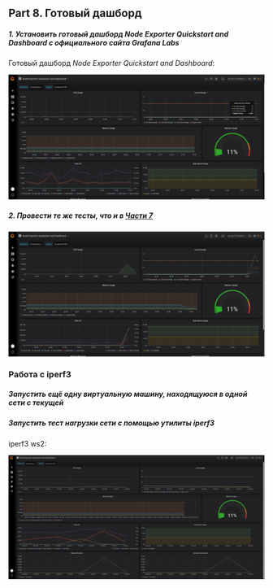 ## Part 8. Готовый дашборд

##### 1. Установить готовый дашборд Node Exporter Quickstart and Dashboard с официального сайта Grafana Labs

Готовый дашборд *Node Exporter Quickstart and Dashboard*:

![1](images/1.png)

##### 2. Провести те же тесты, что и в [Части 7](#part-7-prometheus-и-grafana)

![2](images/2.png)

### Работа с iperf3

##### Запустить ещё одну виртуальную машину, находящуюся в одной сети с текущей
##### Запустить тест нагрузки сети с помощью утилиты **iperf3**

iperf3 ws2:

![3](images/3.png)